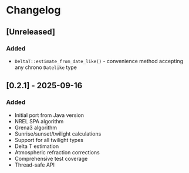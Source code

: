 # Changelog

## [Unreleased]

### Added
- `DeltaT::estimate_from_date_like()` - convenience method accepting any chrono `Datelike` type

## [0.2.1] - 2025-09-16

### Added

- Initial port from Java version
- NREL SPA algorithm
- Grena3 algorithm
- Sunrise/sunset/twilight calculations
- Support for all twilight types
- Delta T estimation
- Atmospheric refraction corrections
- Comprehensive test coverage
- Thread-safe API
